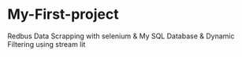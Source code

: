 # My-First-project
Redbus Data Scrapping with selenium &amp; My SQL Database &amp; Dynamic Filtering using stream lit
